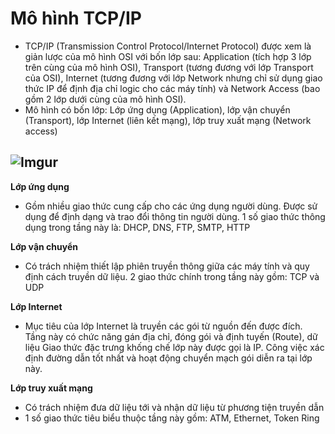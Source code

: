 # Mô hình TCP/IP  
- TCP/IP (Transmission Control Protocol/Internet Protocol) được xem là giản lược của mô hình OSI với bốn lớp sau: Application (tích hợp 3 lớp trên cùng của mô hình OSI), Transport (tương đương với lớp Transport của OSI), Internet (tương đương với lớp Network nhưng chỉ sử dụng giao thức IP để định địa chỉ logic cho các máy tính) và Network Access (bao gồm 2 lớp dưới cùng của mô hình OSI).
- Mô hình có bốn lớp: Lớp ứng dụng (Application), lớp vận chuyển (Transport), lớp Internet (liên kết mạng), lớp truy xuất mạng (Network access)  
## ![Imgur](https://i.imgur.com/f4V6RAn.png)
 
**Lớp ứng dụng** 
- Gồm nhiều giao thức cung cấp cho các ứng dụng người dùng. Được sử dụng để định dạng và trao đổi thông tin người dùng. 1 số giao thức thông dụng trong tầng này là: DHCP, DNS, FTP, SMTP, HTTP

**Lớp vận chuyển** 
- Có trách nhiệm thiết lập phiên truyền thông giữa các máy tính và quy định cách truyền dữ liệu. 2 giao thức chính trong tầng này gồm: TCP và UDP
 
**Lớp Internet**
- Mục tiêu của lớp Internet là truyền các gói từ nguồn đến được đích. Tầng này có chức năng gán địa chỉ, đóng gói và định tuyến (Route), dữ liệu Giao thức đặc trưng khống chế lớp này được gọi là IP. Công việc xác định đường dẫn tốt nhất và hoạt động chuyển mạch gói diễn ra tại lớp này. 

**Lớp truy xuất mạng** 
-  Có trách nhiệm đưa dữ liệu tới và nhận dữ liệu từ phương tiện truyền dẫn 
-  1 số giao thức tiêu biểu thuộc tầng này gồm: ATM, Ethernet, Token Ring